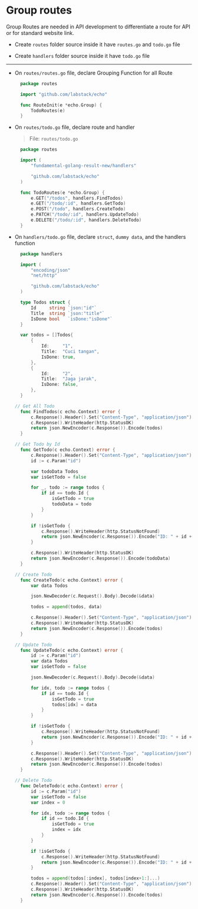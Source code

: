 # Group routes

Group Routes are needed in API development to differentiate a route for API or for standard website link.

- Create `routes` folder source inside it have `routes.go` and `todo.go` file

- Create `handlers` folder source inside it have `todo.go` file

---

- On `routes/routes.go` file, declare Grouping Function for all Route

  ```go
	package routes

	import "github.com/labstack/echo"

	func RouteInit(e *echo.Group) {
		TodoRoutes(e)
	}
  ```

- On `routes/todo.go` file, declare route and handler

  > File: `routes/todo.go`

  ```go
	package routes

	import (
		"fundamental-golang-result-new/handlers"

		"github.com/labstack/echo"
	)

	func TodoRoutes(e *echo.Group) {
		e.GET("/todos", handlers.FindTodos)
		e.GET("/todo/:id", handlers.GetTodo)
		e.POST("/todo", handlers.CreateTodo)
		e.PATCH("/todo/:id", handlers.UpdateTodo)
		e.DELETE("/todo/:id", handlers.DeleteTodo)
	}
  ```

- On `handlers/todo.go` file, declare `struct`, `dummy data`, and the handlers function

  ```go
	package handlers

	import (
		"encoding/json"
		"net/http"

		"github.com/labstack/echo"
	)

	type Todos struct {
		Id     string `json:"id"`
		Title  string `json:"title"`
		IsDone bool   `isDone:"isDone"`
	}

	var todos = []Todos{
		{
			Id:     "1",
			Title:  "Cuci tangan",
			IsDone: true,
		},
		{
			Id:     "2",
			Title:  "Jaga jarak",
			IsDone: false,
		},
	}
  ```

  ```go
  // Get All Todo
	func FindTodos(c echo.Context) error {
		c.Response().Header().Set("Content-Type", "application/json")
		c.Response().WriteHeader(http.StatusOK)
		return json.NewEncoder(c.Response()).Encode(todos)
	}
  ```

  ```go
  // Get Todo by Id
	func GetTodo(c echo.Context) error {
		c.Response().Header().Set("Content-Type", "application/json")
		id := c.Param("id")

		var todoData Todos
		var isGetTodo = false

		for _, todo := range todos {
			if id == todo.Id {
				isGetTodo = true
				todoData = todo
			}
		}

		if !isGetTodo {
			c.Response().WriteHeader(http.StatusNotFound)
			return json.NewEncoder(c.Response()).Encode("ID: " + id + " not found")
		}

		c.Response().WriteHeader(http.StatusOK)
		return json.NewEncoder(c.Response()).Encode(todoData)
	}
  ```

  ```go
  // Create Todo
	func CreateTodo(c echo.Context) error {
		var data Todos

		json.NewDecoder(c.Request().Body).Decode(&data)

		todos = append(todos, data)

		c.Response().Header().Set("Content-Type", "application/json")
		c.Response().WriteHeader(http.StatusOK)
		return json.NewEncoder(c.Response()).Encode(todos)
	}
  ```

  ```go
  // Update Todo
	func UpdateTodo(c echo.Context) error {
		id := c.Param("id")
		var data Todos
		var isGetTodo = false

		json.NewDecoder(c.Request().Body).Decode(&data)

		for idx, todo := range todos {
			if id == todo.Id {
				isGetTodo = true
				todos[idx] = data
			}
		}

		if !isGetTodo {
			c.Response().WriteHeader(http.StatusNotFound)
			return json.NewEncoder(c.Response()).Encode("ID: " + id + " not found")
		}

		c.Response().Header().Set("Content-Type", "application/json")
		c.Response().WriteHeader(http.StatusOK)
		return json.NewEncoder(c.Response()).Encode(todos)
	}
  ```

  ```go
  // Delete Todo
	func DeleteTodo(c echo.Context) error {
		id := c.Param("id")
		var isGetTodo = false
		var index = 0

		for idx, todo := range todos {
			if id == todo.Id {
				isGetTodo = true
				index = idx
			}
		}

		if !isGetTodo {
			c.Response().WriteHeader(http.StatusNotFound)
			return json.NewEncoder(c.Response()).Encode("ID: " + id + " not found")
		}

		todos = append(todos[:index], todos[index+1:]...)
		c.Response().Header().Set("Content-Type", "application/json")
		c.Response().WriteHeader(http.StatusOK)
		return json.NewEncoder(c.Response()).Encode(todos)
	}
  ```
